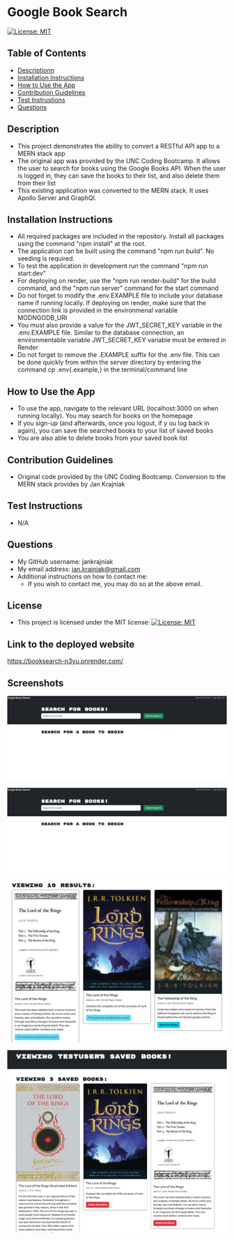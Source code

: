 
# Google Book Search
[![License: MIT](https://img.shields.io/badge/License-MIT-yellow.svg)](https://opensource.org/licenses/MIT)

## Table of Contents
- [Descriptionn](#description)
- [Installation Instructions](#installation-instructions)
- [How to Use the App](#how-to-use-the-app)
- [Contribution Guidelines](#contribution-guidelines)
- [Test Instrustions](#test-instructions)
- [Questions](#questions)

## Description
- This project demonstrates the ability to convert a RESTful API app to a MERN stack app
- The original app was provided by the UNC Coding Bootcamp. It allows the user to search for books using the Google Books API. When the user is logged in, they can save the books to their list, and also delete them from their list
- This existing application was converted to the MERN stack. It uses Apollo Server and GraphQl. 


## Installation Instructions
- All required packages are included in the repository. Install all packages using the command "npm install" at the root. 
- The application can be built using the command "npm run build". No seeding is required. 
- To test the application in development run the command "npm run start:dev"
- For deploying on render, use the "npm run render-build" for the build command, and the "npm run server" command for the start command
- Do not forget to modify the .env.EXAMPLE file to include your database name if running locally. If deploying on render, make sure that the connection link is provided in the environmenal variable MODNGODB_URI
- You must also provide a value for the JWT_SECRET_KEY variable in the .env.EXAMPLE file. Similar to the database connection, an environmentable variable JWT_SECRET_KEY variable must be entered in Render
- Do not forget to remove the .EXAMPLE suffix for the .env file. This can be done quickly from within the server directory by entering the command cp .env{.example,} in the terminal/command line


## How to Use the App
- To use the app, navigate to the relevant URL (localhost:3000 on when running locally). You may search for books on the homepage
- If you sign-up (and afterwards, once you logout, if y ou log back in again), you can save the searched books to your list of saved books
- You are also able to delete books from your saved book list


## Contribution Guidelines
- Original code provided by the UNC Coding Bootcamp. Conversion to the MERN stack provides by Jan Krajniak


## Test Instructions
- N/A


## Questions
- My GitHub username: jankrajniak
- My email address: jan.krajniak@gmail.com
- Additional instructions on how to contact me:
  - If you wish to contact me, you may do so at the above email.


## License
- This project is licensed under the MIT license: [![License: MIT](https://img.shields.io/badge/License-MIT-yellow.svg)](https://opensource.org/licenses/MIT)

## Link to the deployed website
https://booksearch-n3yu.onrender.com/

## Screenshots
![Homepage](image.png)

![searching books](image-1.png)

![saving books](image-2.png)

![saved books](image-3.png)